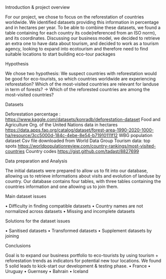 Introduction & project overview

For our project, we chose to focus on the reforestation of countries worldwide.
We identified datasets providing this information in percentage and in hectares per year.
To be able to combine these datasets, we found a table containing  for each country its code(referenced from an ISO norm), and its coordinates.
Discussing our business model, we decided to retrieve an extra one to have data about tourism,
and decided to work as a tourism agency, looking to expand into ecotourism and therefore need to find suitable locations to start building eco-tour packages

Hypothesis

We chose two hypothesis:
We suspect countries with reforestation would be good for eco-tourists, so which countries worldwide are experiencing reforestation? 
Which of the most-visited countries are relevant for landuse in term of forests? → Which of the reforested countries are among the most-visited countries?

Datasets

Deforestation percentage : https://www.kaggle.com/datasets/konradb/deforestation-dataset
Food and Agriculture Org. of the United Nations data in hectares 
https://data.apps.fao.org/catalog/dataset/forest-area-1990-2020-1000-ha/resource/3cc5000d-184c-4ebe-8e54-b71910111f12 
WBG population dataset
Csv file downloaded from World Data Group
Tourism data: top spots
https://worldpopulationreview.com/country-rankings/most-visited-countries
Country codes
https://gist.github.com/tadast/8827699

Data preparation and Analysis

The initial datasets were prepared to allow us to fit into our database,
allowing us to retrieve informations about visits and evolution of landuse by country.
Our database contains four tables, with three tables containing the countries information and one allowing us to join them.

Main dataset issues

•	Difficulty in finding compatible datasets
•	Country names are not normalized across datasets
•	Missing and incomplete datasets  

Solutions for the dataset issues

•	Sanitised datasets
•	Transformed datasets
•	Supplement datasets by joining

Conclusions

Goal is to expand our business portfolio to eco-tourists by using tourism + reforestation trends as indicators for potential new tour locations. We found 5 solid leads to kick-start our development & testing phase.
•	France
•	Uruguay
•	Guernsey
•	Bahrain
•	Iceland


